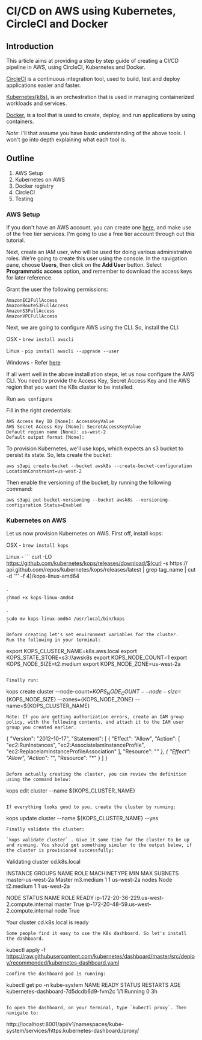 # CI/CD on AWS using Kubernetes, CircleCI and Docker


## Introduction

This article aims at providing a step by step guide of creating a CI/CD pipeline in AWS, using CircleCI, Kubernetes and Docker.

[CircleCI](https://circleci.com/) is a continuous integration tool, used to build, test and deploy applications easier and faster.

[Kubernetes(k8s)](https://kubernetes.io/), is an orchestration that is used in managing containerized workloads and services.

[Docker](https://www.docker.com/), is a tool that is used to create, deploy, and run applications by using containers.

*Note*: I'll that assume you have basic understanding of the above tools. I won't go into depth explaining what each tool is.

## Outline
1. AWS Setup
2. Kubernetes on AWS
3. Docker registry
4. CircleCI
5. Testing

### AWS Setup
If you don't have an AWS account, you can create one [here](https://aws.amazon.com/free/), and make use of the free tier services. I'm going to use a free tier account through out this tutorial.

Next, create an IAM user, who will be used for doing various administrative roles. We're going to create this user using the console. In the navigation pane, choose **Users**, then click on the **Add User** button. Select **Programmatic access** option, and remember to download the access keys for later reference.

Grant the user the following permissions:

```
AmazonEC2FullAccess
AmazonRoute53FullAccess
AmazonS3FullAccess
AmazonVPCFullAccess
```

Next, we are going to configure AWS using the CLI. So, install the CLI:

OSX - `brew install awscli`

Linux - `pip install awscli --upgrade --user`

Windows - Refer [here](https://docs.aws.amazon.com/cli/latest/userguide/awscli-install-windows.html)

If all went well in the above installlation steps, let us now configure the AWS CLI. You need to provide the Access Key, Secret Access Key and the AWS region that you want the K8s cluster to be installed. 

Run `aws configure`

Fill in the right credentials:

```
AWS Access Key ID [None]: AccessKeyValue
AWS Secret Access Key [None]: SecretAccessKeyValue
Default region name [None]: us-west-2
Default output format [None]:
```

To provision Kubernetes, we'll use kops, which expects an s3 bucket to persist its state. So, lets create the bucket:

```
aws s3api create-bucket --bucket awsk8s --create-bucket-configuration LocationConstraint=us-west-2

```
Then enable the versioning of the bucket, by running the following command:

``` 
aws s3api put-bucket-versioning --bucket awsk8s --versioning-configuration Status=Enabled
```

### Kubernetes on AWS

Let us now provision Kubernetes on AWS. First off, install kops:

OSX - `brew install kops`

Linux - ```
         curl -LO https://github.com/kubernetes/kops/releases/download/$(curl -s https://		  api.github.com/repos/kubernetes/kops/releases/latest | grep tag_name | cut -d '"' -f        4)/kops-linux-amd64
```

`
chmod +x kops-linux-amd64
`

`
sudo mv kops-linux-amd64 /usr/local/bin/kops
`

Before creating let's set environment variables for the cluster.
Run the following in your terminal:

```
export KOPS_CLUSTER_NAME=k8s.aws.local
export KOPS_STATE_STORE=s3://awsk8s
export KOPS_NODE_COUNT=1
export KOPS_NODE_SIZE=t2.medium
export KOPS_NODE_ZONE=us-west-2a

```

Finally run:

```
kops create cluster --node-count=${KOPS_NODE_COUNT} --node-size=${KOPS_NODE_SIZE} --zones={KOPS_NODE_ZONE} --name=${KOPS_CLUSTER_NAME}
```
Note: If you are getting authorization errors, create an IAM group policy, with the following contents, and attach it to the IAM user group you created earlier.

```
{
  "Version": "2012-10-17",
  "Statement": [
    {
      "Effect": "Allow",
      "Action": [
        "ec2:RunInstances",
        "ec2:AssociateIamInstanceProfile",
        "ec2:ReplaceIamInstanceProfileAssociation"
      ],
      "Resource": "*"
    },
    {
      "Effect": "Allow",
      "Action": "*",
      "Resource": "*"
    }
  ]
}
```

Before actually creating the cluster, you can review the definition using the command below:

```
kops edit cluster --name ${KOPS_CLUSTER_NAME}
```

If everything looks good to you, create the cluster by running:

```
kops update cluster --name ${KOPS_CLUSTER_NAME} --yes
```
Finally validate the cluster:

`kops validate cluster` . Give it some time for the cluster to be up and running. You should get something similar to the output below, if the cluster is provisioned successfully:

```
Validating cluster cd.k8s.local

INSTANCE GROUPS
NAME			ROLE	MACHINETYPE	MIN	MAX	SUBNETS
master-us-west-2a	Master	m3.medium	1	1	us-west-2a
nodes			Node	t2.medium	1	1	us-west-2a

NODE STATUS
NAME						ROLE	READY
ip-172-20-36-229.us-west-2.compute.internal	master	True
ip-172-20-48-59.us-west-2.compute.internal	node	True

Your cluster cd.k8s.local is ready
```
Some people find it easy to use the K8s dashboard. So let's install the dashboard.

```
kubectl apply -f https://raw.githubusercontent.com/kubernetes/dashboard/master/src/deploy/recommended/kubernetes-dashboard.yaml
```
Confirm the dashboard pod is running:

```
kubectl get po -n kube-system
NAME                                                                  READY     STATUS    RESTARTS   AGE
kubernetes-dashboard-7d5dcdb6d9-fvm2c                                 1/1       Running   0          3h
```

To open the dashboard, on your terminal, type `kubectl proxy`. Then navigate to:

```
http://localhost:8001/api/v1/namespaces/kube-system/services/https:kubernetes-dashboard:/proxy/
```
